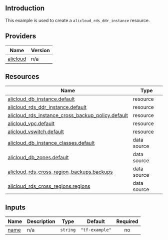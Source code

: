 <!-- BEGIN_TF_DOCS -->
## Introduction

This example is used to create a `alicloud_rds_ddr_instance` resource.

## Providers

| Name | Version |
|------|---------|
| <a name="provider_alicloud"></a> [alicloud](#provider\_alicloud) | n/a |

## Resources

| Name | Type |
|------|------|
| [alicloud_db_instance.default](https://registry.terraform.io/providers/aliyun/alicloud/latest/docs/resources/db_instance) | resource |
| [alicloud_rds_ddr_instance.default](https://registry.terraform.io/providers/aliyun/alicloud/latest/docs/resources/rds_ddr_instance) | resource |
| [alicloud_rds_instance_cross_backup_policy.default](https://registry.terraform.io/providers/aliyun/alicloud/latest/docs/resources/rds_instance_cross_backup_policy) | resource |
| [alicloud_vpc.default](https://registry.terraform.io/providers/aliyun/alicloud/latest/docs/resources/vpc) | resource |
| [alicloud_vswitch.default](https://registry.terraform.io/providers/aliyun/alicloud/latest/docs/resources/vswitch) | resource |
| [alicloud_db_instance_classes.default](https://registry.terraform.io/providers/aliyun/alicloud/latest/docs/data-sources/db_instance_classes) | data source |
| [alicloud_db_zones.default](https://registry.terraform.io/providers/aliyun/alicloud/latest/docs/data-sources/db_zones) | data source |
| [alicloud_rds_cross_region_backups.backups](https://registry.terraform.io/providers/aliyun/alicloud/latest/docs/data-sources/rds_cross_region_backups) | data source |
| [alicloud_rds_cross_regions.regions](https://registry.terraform.io/providers/aliyun/alicloud/latest/docs/data-sources/rds_cross_regions) | data source |

## Inputs

| Name | Description | Type | Default | Required |
|------|-------------|------|---------|:--------:|
| <a name="input_name"></a> [name](#input\_name) | n/a | `string` | `"tf-example"` | no |
<!-- END_TF_DOCS -->    
